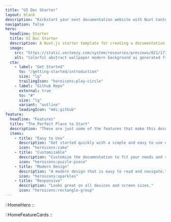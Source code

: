 ```yaml
---
title: "UI Doc Starter"
layout: blank
description: "Kickstart your next documentation website with Nuxt Content and UI Thing."
navigation: false
hero:
  headline: Starter
  title: UI Doc Starter
  description: A Nuxt.js starter template for creating a documentation website. Built with UI Thing & Nuxt Content.
  image:
    src: "https://static.vecteezy.com/system/resources/previews/021/171/733/non_2x/colorful-abstract-wallpaper-modern-background-ai-generated-free-photo.jpg"
    alt: "Colorful abstract wallpaper modern background ai generated free photo"
  cta:
    - label: "Get Started"
      to: "/getting-started/introduction"
      size: "lg"
      trailingIcon: "heroicons:play-circle"
    - label: "Github Repo"
      external: true
      to: "#"
      size: "lg"
      variant: "outline"
      leadingIcon: "mdi:github"
feature:
  headline: "Features"
  title: "The Perfect Place to Start"
  description: "These are just some of the features that make this documentation starter great."
  items:
    - title: "Easy to Use"
      description: "Get started quickly with a simple and easy to use documentation starter."
      icon: "heroicons:cake"
    - title: "Customizable"
      description: "Customize the documentation to fit your needs and style."
      icon: "heroicons:puzzle-piece"
    - title: "Modern Design"
      description: "A modern design that is easy to read and navigate."
      icon: "heroicons:sparkles"
    - title: "Responsive"
      description: "Looks great on all devices and screen sizes."
      icon: "heroicons:rectangle-group"
---
```


::HomeHero
::

::HomeFeatureCards
::
